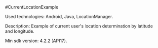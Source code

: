 #CurrentLocationExample

Used technologies: Android, Java, LocationManager.

Description: Example of current user's location determination by latitude and longitude.

Min sdk version: 4.2.2 (API17).
